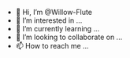 - 👋 Hi, I’m @Willow-Flute
- 👀 I’m interested in ...
- 🌱 I’m currently learning ...
- 💞️ I’m looking to collaborate on ...
- 📫 How to reach me ...

<!---
Willow-Flute/Willow-Flute is a ✨ special ✨ repository because its `README.md` (this file) appears on your GitHub profile.
You can click the Preview link to take a look at your changes.
--->

